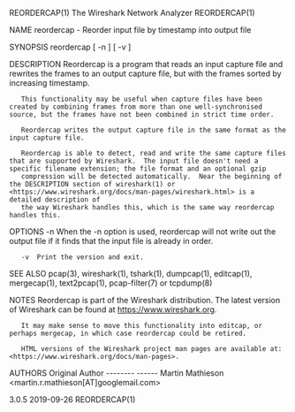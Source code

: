 REORDERCAP(1)                                                                           The Wireshark Network Analyzer                                                                          REORDERCAP(1)

NAME
       reordercap - Reorder input file by timestamp into output file

SYNOPSIS
       reordercap [ -n ] [ -v ] <infile> <outfile>

DESCRIPTION
       Reordercap is a program that reads an input capture file and rewrites the frames to an output capture file, but with the frames sorted by increasing timestamp.

       This functionality may be useful when capture files have been created by combining frames from more than one well-synchronised source, but the frames have not been combined in strict time order.

       Reordercap writes the output capture file in the same format as the input capture file.

       Reordercap is able to detect, read and write the same capture files that are supported by Wireshark.  The input file doesn't need a specific filename extension; the file format and an optional gzip
       compression will be detected automatically.  Near the beginning of the DESCRIPTION section of wireshark(1) or <https://www.wireshark.org/docs/man-pages/wireshark.html> is a detailed description of
       the way Wireshark handles this, which is the same way reordercap handles this.

OPTIONS
       -n  When the -n option is used, reordercap will not write out the output file if it finds that the input file is already in order.

       -v  Print the version and exit.

SEE ALSO
       pcap(3), wireshark(1), tshark(1), dumpcap(1), editcap(1), mergecap(1), text2pcap(1), pcap-filter(7) or tcpdump(8)

NOTES
       Reordercap is part of the Wireshark distribution.  The latest version of Wireshark can be found at <https://www.wireshark.org>.

       It may make sense to move this functionality into editcap, or perhaps mergecap, in which case reordercap could be retired.

       HTML versions of the Wireshark project man pages are available at: <https://www.wireshark.org/docs/man-pages>.

AUTHORS
         Original Author
         -------- ------
         Martin Mathieson             <martin.r.mathieson[AT]googlemail.com>

3.0.5                                                                                             2019-09-26                                                                                    REORDERCAP(1)
